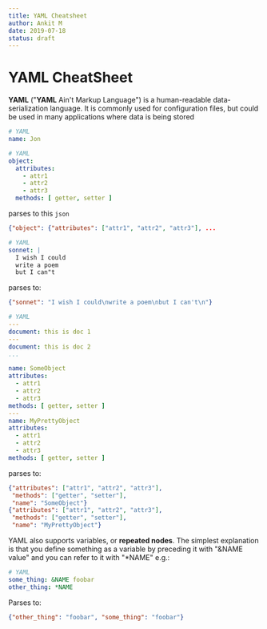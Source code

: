 ```yaml
---
title: YAML Cheatsheet
author: Ankit M
date: 2019-07-18
status: draft
---
```


# YAML CheatSheet

**YAML** ("**YAML** Ain't Markup Language") is a human-readable data-serialization language. It is commonly used for configuration files, but could be used in many applications where data is being stored 

``` yaml
# YAML
name: Jon
```

``` yaml
# YAML
object:
  attributes:
    - attr1
    - attr2
    - attr3
  methods: [ getter, setter ]
```
parses to this `json`

``` json
{"object": {"attributes": ["attr1", "attr2", "attr3"], ...
```

``` yaml
# YAML
sonnet: |
  I wish I could
  write a poem
  but I can"t
```
parses to:

``` json
{"sonnet": "I wish I could\nwrite a poem\nbut I can't\n"}
```

``` yaml
# YAML
---
document: this is doc 1
---
document: this is doc 2
...
```

```yaml
name: SomeObject
attributes:
  - attr1
  - attr2
  - attr3
methods: [ getter, setter ]
---
name: MyPrettyObject
attributes:
  - attr1
  - attr2
  - attr3
methods: [ getter, setter ]
```
parses to:

``` json
{"attributes": ["attr1", "attr2", "attr3"],
 "methods": ["getter", "setter"],
 "name": "SomeObject"}
{"attributes": ["attr1", "attr2", "attr3"],
 "methods": ["getter", "setter"],
 "name": "MyPrettyObject"}
```
YAML also supports variables, or **repeated nodes**. The simplest explanation is that you define something as a variable by preceding it with "&NAME value" and you can refer to it with "*NAME" e.g.:

``` yaml
# YAML
some_thing: &NAME foobar
other_thing: *NAME
```
Parses to:
``` json
{"other_thing": "foobar", "some_thing": "foobar"}
```